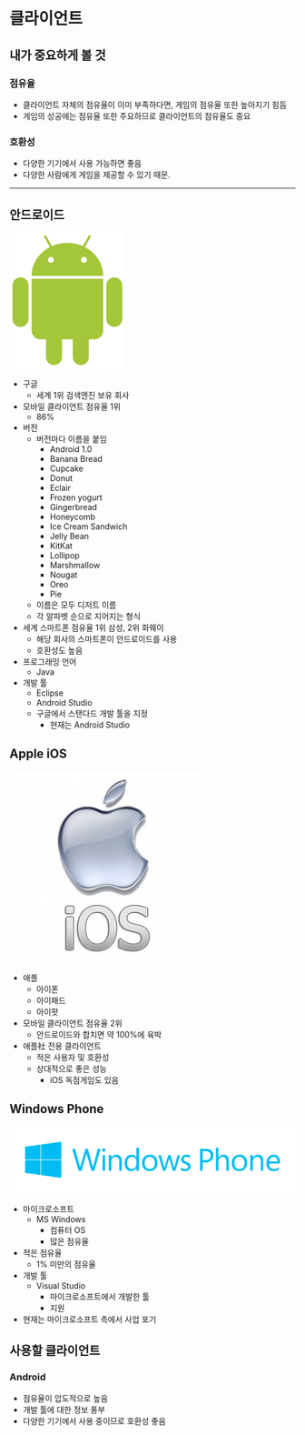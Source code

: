 # 클라이언트
## 내가 중요하게 볼 것
### 점유율
- 클라이언트 자체의 점유율이 이미 부족하다면, 게임의 점유율 또한 높아지기 힘듬
- 게임의 성공에는 점유율 또한 주요하므로 클라이언트의 점유율도 중요
### 호환성
- 다양한 기기에서 사용 가능하면 좋음
- 다양한 사람에게 게임을 제공할 수 있기 때문.
---
## 안드로이드
![안드로이드](./안드로이드.png)
- 구글
  - 세계 1위 검색엔진 보유 회사
- 모바일 클라이언트 점유율 1위
  - 86%
- 버전
  - 버전마다 이름을 붙임
    - Android 1.0
    - Banana Bread
    - Cupcake
    - Donut
    - Eclair
    - Frozen yogurt
    - Gingerbread
    - Honeycomb
    - Ice Cream Sandwich
    - Jelly Bean
    - KitKat
    - Lollipop
    - Marshmallow
    - Nougat
    - Oreo
    - Pie
  - 이름은 모두 디저트 이름
  - 각 알파벳 순으로 지어지는 형식
- 세계 스마트폰 점유율 1위 삼성, 2위 화웨이
  - 해당 회사의 스마트폰이 안드로이드를 사용
  - 호환성도 높음
- 프로그래밍 언어
  - Java
- 개발 툴
  - Eclipse
  - Android Studio
  - 구글에서 스탠다드 개발 툴을 지정
    - 현재는 Android Studio
## Apple iOS
![ios](./ios.png)
- 애플
  - 아이폰
  - 아이패드
  - 아이팟
- 모바일 클라이언트 점유율 2위
  - 안드로이드와 합치면 약 100%에 육박
- 애플社 전용 클라이언트
  - 적은 사용자 및 호환성
  - 상대적으로 좋은 성능
    - iOS 독점게임도 있음
## Windows Phone
![Windows Phone](./Windows_Phone.png)
- 마이크로소프트
  - MS Windows
    - 컴퓨터 OS
    - 많은 점유율
- 적은 점유율
  - 1% 미만의 점유율
- 개발 툴
  - Visual Studio
    - 마이크로소프트에서 개발한 툴
    - 지원
- 현재는 마이크로소프트 측에서 사업 포기

## 사용할 클라이언트
### Android
- 점유율이 압도적으로 높음
- 개발 툴에 대한 정보 풍부
- 다양한 기기에서 사용 중이므로 호환성 좋음
